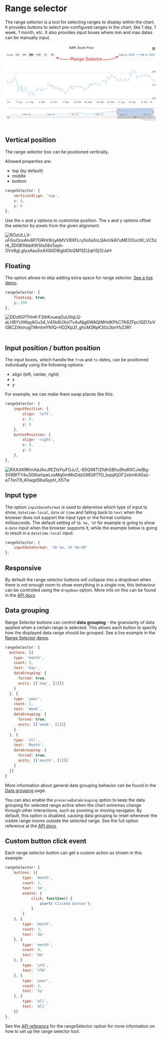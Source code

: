 Range selector
================

The range selector is a tool for selecting ranges to display within the chart. It provides buttons to select pre-configured ranges in the chart, like 1 day, 1 week, 1 month, etc. It also provides input boxes where min and max dates can be manually input.

![rangeSelector.png](rangeSelector.png) 

Vertical position
-----------------

The range selector box can be positioned vertically.

Allowed properties are:

*   top (by default)
*   middle
*   bottom

```js
rangeSelector: {
	verticalAlign: 'top',
	x: 0,
	y: 0
},
```

Use the x and y options to customize position. The x and y options offset the selector by pixels from the given alignment.

![ROoULLX-uFGoOnxAlv8P7GRHrBrjyAMVVBXFLry5o5a1nLQAnUkR7uMEOOuclKI_VC5zr6_3D0B1hbbK9tSts58z5ayk-OVx8gLgIyxAau5oAXQIID8IgIdObQM1SD2qHSj12JaH](https://lh3.googleusercontent.com/ROoULLX-uFGoOnxAlv8P7GRHrBrjyAMVVBXFLry5o5a1nLQAnUkR7uMEOOuclKI_VC5zr6_3D0B1hbbK9tSts58z5ayk-OVx8gLgIyxAau5oAXQIID8IgIdObQM1SD2qHSj12JaH)

Floating
--------

The option allows to skip adding extra space for range selector. [See a live demo](https://jsfiddle.net/gh/get/library/pure/highcharts/highcharts/tree/master/samples/stock/rangeselector/floating/).

```js
rangeSelector: {
	floating: true,
	y: 250
},
```

![DDz6GfTHnK-F2thKxueqGuU0qLQ-aLHBYUlWqyAOu34_V45k8UXoITv4uNjg6WAQtMHdKPkC7K6ZFpc1QD7siVGBCZi9oirugTMmIreYN1Q-HDZKp2f_ghcM2RpK30z3bnYb23R1](https://lh3.googleusercontent.com/DDz6GfTHnK-F2thKxueqGuU0qLQ-aLHBYUlWqyAOu34_V45k8UXoITv4uNjg6WAQtMHdKPkC7K6ZFpc1QD7siVGBCZi9oirugTMmIreYN1Q-HDZKp2f_ghcM2RpK30z3bnYb23R1) 

Input position / button position
--------------------------------

The input boxes, which handle the `from` and `to` dates, can be positioned individually using the following options:

*   align (left, center, right)
*   x
*   y

For example, we can make them swap places like this:

```js
rangeSelector: {
	inputPosition: {
		align: 'left',
		x: 0,
		y: 0
	},
	buttonPosition: {
		align: 'right',
		x: 0,
		y: 0
	},
},
```

![RXAXKRKmXdJAoJfEZIsYiuFOJu7_-8SQ98TIZfdhGBhu9hsRXCJwlBg-3V8BfTY4u30XIwhpeLnsMq0mMnDdzGMQ9T7O_bqsjKjGF2xbmKA0az-a77snT9_40wgdSbaSypH_XSTw](https://lh5.googleusercontent.com/RXAXKRKmXdJAoJfEZIsYiuFOJu7_-8SQ98TIZfdhGBhu9hsRXCJwlBg-3V8BfTY4u30XIwhpeLnsMq0mMnDdzGMQ9T7O_bqsjKjGF2xbmKA0az-a77snT9_40wgdSbaSypH_XSTw)

Input type
----------

The option `inputDateFormat` is used to determine which type of input to show, `datetime-local`, `date` or `time` and falling back to `text` when the browser does not support the input type or the format contains milliseconds. The default setting of `%b %e, %Y` for example is going to show a `date` input when the browser supports it, while the example below is going to result in a `datetime-local` input:

```js
rangeSelector: {
	inputDateFormat: '%b %e, %Y %H:%M'
},
```

Responsive
----------

By default the range selector buttons will collapse into a dropdown when there is not enough room to show everything in a single row, this behaviour can be controlled using the `dropdown` option. More info on this can be found in the [API docs](https://api.highcharts.com/highstock/rangeSelector.dropdown)


Data grouping
---------------------------

Range Selector buttons can control **data grouping** - the granularity of data applied when a certain range is selected. This allows each button to specify how the displayed data range should be grouped. See a live example in the [Range Selector demo](https://jsfiddle.net/gh/get/library/pure/highcharts/highcharts/tree/master/samples/stock/demo/rangeselector-datagrouping/).

```js
rangeSelector: {
  buttons: [{
    type: 'month',
    count: 3,
    text: 'Day',
    dataGrouping: {
      forced: true,
      units: [['day', [1]]]
    }
  }, {
    type: 'year',
    count: 1,
    text: 'Week',
    dataGrouping: {
      forced: true,
      units: [['week', [1]]]
    }
  }, {
    type: 'all',
    text: 'Month',
    dataGrouping: {
      forced: true,
      units: [['month', [1]]]
    }
  }]
}
```

More information about general data grouping behavior can be found in the [Data grouping](https://www.highcharts.com/docs/stock/data-grouping) page.

You can also enable the `preserveDataGrouping` option to keep the data grouping for selected range active when the chart extremes change through other interactions, such as zooming or moving navigator. By default, this option is disabled, causing data grouping to reset whenever the visible range moves outside the selected range. See the full option reference at the [API docs](https://api.highcharts.com/highstock/rangeSelector.preserveDataGrouping).

Custom button click event
-------------------------

Each range selector button can get a custom action as shown in this example:

```js
rangeSelector: {
	buttons: [{
		type: 'month',
		count: 1,
		text: '1m',
		events: {
			click: function() {
				alert('Clicked button');
			}
		}
	}, {
		type: 'month',
		count: 3,
		text: '3m'
	}, {
		type: 'month',
		count: 6,
		text: '6m'
	}, {
		type: 'ytd',
		text: 'YTD'
	}, {
		type: 'year',
		count: 1,
		text: '1y'
	}, {
		type: 'all',
		text: 'All'
	}]
},
```

See the [API reference](https://api.highcharts.com/highstock/rangeSelector) for the rangeSelector option for more information on how to set up the range selector tool.
